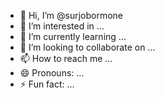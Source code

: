 - 👋 Hi, I’m @surjobormone
- 👀 I’m interested in ...
- 🌱 I’m currently learning ...
- 💞️ I’m looking to collaborate on ...
- 📫 How to reach me ...
- 😄 Pronouns: ...
- ⚡ Fun fact: ...

<!---
surjobormone/surjobormone is a ✨ special ✨ repository because its `README.md` (this file) appears on your GitHub profile.
You can click the Preview link to take a look at your changes.
--->
